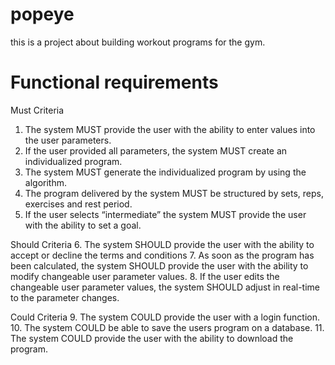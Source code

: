 # popeye

this is a project about building workout programs for the gym.

# Functional requirements
Must Criteria
1. The system MUST provide the user with the ability to enter values into the user parameters.
2. If the user provided all parameters, the system MUST create an individualized program.
3. The system MUST generate the individualized program by using the algorithm.
4. The program delivered by the system MUST be structured by sets, reps, exercises and
   rest period.
5. If the user selects “intermediate” the system MUST provide the user with the ability to
   set a goal.

Should Criteria
6. The system SHOULD provide the user with the ability to accept or decline the terms and conditions
7. As soon as the program has been calculated, the system SHOULD provide the user with the ability to modify changeable user parameter values.
8. If the user edits the changeable user parameter values, the system SHOULD adjust in real-time to the parameter changes.

Could Criteria
9. The system COULD provide the user with a login function.
10. The system COULD be able to save the users program on a database.
11. The system COULD provide the user with the ability to download the program.